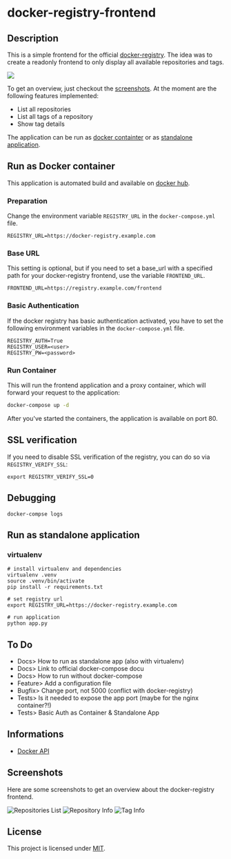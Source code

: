 # docker-registry-frontend

## Description

This is a simple frontend for the official [docker-registry](https://docs.docker.com/registry/). The idea was to create a readonly frontend to only display all available repositories and tags.

[![](https://images.microbadger.com/badges/image/pstauffer/docker-registry-frontend.svg)](https://microbadger.com/images/pstauffer/docker-registry-frontend)

To get an overview, just checkout the [screenshots](#screenshots). At the moment are the following features implemented:

* List all repositories
* List all tags of a repository
* Show tag details

The application can be run as [docker containter](#run-as-docker-container) or as [standalone application](#run-as-standalone-application).


## Run as Docker container

This application is automated build and available on [docker hub](https://hub.docker.com/r/pstauffer/docker-registry-frontend).

### Preparation

Change the environment variable ``REGISTRY_URL`` in the ``docker-compose.yml`` file.

```
REGISTRY_URL=https://docker-registry.example.com
```

### Base URL

This setting is optional, but if you need to set a base_url with a specified path for your docker-registry frontend, use the variable ``FRONTEND_URL``.

```
FRONTEND_URL=https://registry.example.com/frontend
```

### Basic Authentication

If the docker registry has basic authentication activated, you have to set the following environment variables in the ``docker-compose.yml`` file.

```
REGISTRY_AUTH=True
REGISTRY_USER=<user>
REGISTRY_PW=<password>
```

### Run Container

This will run the frontend application and a proxy container, which will forward your request to the application:

```bash
docker-compose up -d
```

After you've started the containers, the application is available on port 80.

## SSL verification

If you need to disable SSL verification of the registry, you can do so via ``REGISTRY_VERIFY_SSL``:

```
export REGISTRY_VERIFY_SSL=0
```

## Debugging

```
docker-compse logs
```

## Run as standalone application

### virtualenv

```
# install virtualenv and dependencies
virtualenv .venv
source .venv/bin/activate
pip install -r requirements.txt

# set registry url
export REGISTRY_URL=https://docker-registry.example.com

# run application
python app.py
```

## To Do

* Docs> How to run as standalone app (also with virtualenv)
* Docs> Link to official docker-compose docu
* Docs> How to run without docker-compose
* Feature> Add a configuration file
* Bugfix> Change port, not 5000 (conflict with docker-registry)
* Tests> Is it needed to expose the app port (maybe for the nginx container?!)
* Tests> Basic Auth as Container & Standalone App



## Informations

* [Docker API](https://docs.docker.com/registry/spec/api)


## Screenshots

Here are some screenshots to get an overview about the docker-registry frontend.

![Repositories List](screenshots/01_repositories.png "Repositories List")
![Repository Info](screenshots/02_repo-info.png "Repository Info")
![Tag Info](screenshots/03_tag-info.png "Tag Info")

## License

This project is licensed under [MIT](http://opensource.org/licenses/MIT).
